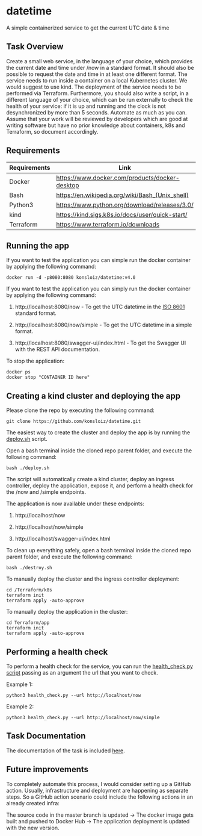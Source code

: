 # datetime
A simple containerized service to get the current UTC date &amp; time

## Task Overview 

Create a small web service, in the language of your choice, which provides the current date and time under /now in a standard format. It should also be possible to request the date and time in at least one different format. The service needs to run inside a container on a local Kubernetes cluster. We would suggest to use kind. The deployment of the service needs to be performed via Terraform. Furthermore, you should also write a script, in a different language of your choice, which can be run externally to check the health of your service: if it is up and running and the clock is not desynchronized by more than 5 seconds. Automate as much as you can. Assume that your work will be reviewed by developers which are good at writing software but have no prior knowledge about containers, k8s and Terraform, so document accordingly.

## Requirements

| Requirements | Link                                            |
|--------------|-------------------------------------------------|
| Docker       | https://www.docker.com/products/docker-desktop  |
| Bash         | https://en.wikipedia.org/wiki/Bash_(Unix_shell) |
| Python3      | https://www.python.org/download/releases/3.0/   |
| kind         | https://kind.sigs.k8s.io/docs/user/quick-start/ |
| Terraform    | https://www.terraform.io/downloads              |

## Running the app

If you want to test the application you can simple run the docker container by applying the following command:

```
docker run -d -p8080:8080 konsloiz/datetime:v4.0
```

If you want to test the application you can simply run the docker container by applying the following command:

1. http://localhost:8080/now - To get the UTC datetime in the [ISO 8601](https://en.wikipedia.org/wiki/ISO_8601) standard format.

2. http://localhost:8080/now/simple - To get the UTC datetime in a simple format.

3. http://localhost:8080/swagger-ui/index.html - To get the Swagger UI with the REST API documentation.

To stop the application:

```
docker ps
docker stop "CONTAINER ID here"
```

## Creating a kind cluster and deploying the app

Please clone the repo by executing the following command:

```
git clone https://github.com/konsloiz/datetime.git
```

The easiest way to create the cluster and deploy the app is by running the [deploy.sh](https://github.com/konsloiz/datetime/blob/main/deploy.sh) script.

Open a bash terminal inside the cloned repo parent folder, and execute the following command:

```
bash ./deploy.sh
```

The script will automatically create a kind cluster, deploy an ingress controller, deploy the application, expose it, and perform a health check for the /now and /simple endpoints.

The application is now available under these endpoints:

1. http://localhost/now

2. http://localhost/now/simple

3. http://localhost/swagger-ui/index.html


To clean up everything safely, open a bash terminal inside the cloned repo parent folder, and execute the following command:

```
bash ./destroy.sh
```

To manually deploy the cluster and the ingress controller deployment:

```
cd /Terraform/k8s
terraform init
terraform apply -auto-approve
```
To manually deploy the application in the cluster:

```
cd Terraform/app
terraform init
terraform apply -auto-approve
```

## Performing a health check

To perform a health check for the service, you can run the [health_check.py script](https://github.com/konsloiz/datetime/blob/main/health_check.py) passing as an argument the url that you want to check.

Example 1:
```
python3 health_check.py --url http://localhost/now
```

Example 2:
```
python3 health_check.py --url http://localhost/now/simple
```


## Task Documentation

The documentation of the task is included [here](https://github.com/konsloiz/datetime/blob/main/DOCUMENTATION.md).

## Future improvements

To completely automate this process, I would consider setting up a GitHub action. Usually, infrastructure and deployment are happening as separate steps. So a GitHub action scenario could include the following actions in an already created infra:

The source code in the master branch is updated -> The docker image gets built and pushed to Docker Hub -> The application deployment is updated with the new version.

